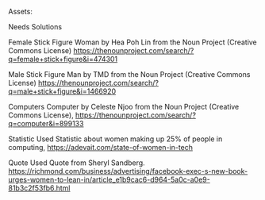 Assets:

Needs						Solutions

Female Stick Figure 		Woman by Hea Poh Lin from the Noun Project (Creative Commons License)                                   https://thenounproject.com/search/?q=female+stick+figure&i=474301

Male Stick Figure			Man by TMD from the Noun Project (Creative Commons License)
                                                https://thenounproject.com/search/?q=male+stick+figure&i=1466920

Computers                           Computer by Celeste Njoo from the Noun Project (Creative Commons                                                License), https://thenounproject.com/search/?q=computer&i=899133

Statistic                               Used Statistic about women making up 25% of people in computing,                                                  https://adevait.com/state-of-women-in-tech

Quote                                  Used Quote from Sheryl Sandberg. https://richmond.com/business/advertising/facebook-exec-s-new-book-urges-women-to-lean-in/article_e1b9cac6-d964-5a0c-a0e9-81b3c2f53fb6.html                                  
